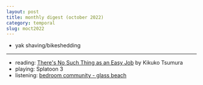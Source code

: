 ```yaml
---
layout: post
title: monthly digest (october 2022)
category: temporal
slug: moct2022
---
```


- yak shaving/bikeshedding

***
- reading: [There's No Such Thing as an Easy Job](https://www.goodreads.com/en/book/show/52692515-there-s-no-such-thing-as-an-easy-job) by Kikuko Tsumura
- playing: Splatoon 3
- listening: [bedroom community - glass beach](https://open.spotify.com/track/4HJc004qYXE9zsG6PfTFFj?si=d907796441b941b1)

